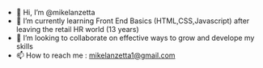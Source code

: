 - 👋 Hi, I’m @mikelanzetta
- 🌱 I’m currently learning Front End Basics (HTML,CSS,Javascript) after leaving the retail HR world (13 years)
- 💞️ I’m looking to collaborate on effective ways to grow and develope my skills
- 📫 How to reach me : mikelanzetta1@gmail.com

<!---
mikelanzetta/mikelanzetta is a ✨ special ✨ repository because its `README.md` (this file) appears on your GitHub profile.
You can click the Preview link to take a look at your changes.
--->
